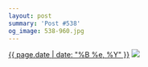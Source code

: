 ```yaml
---
layout: post
summary: 'Post #538'
og_image: 538-960.jpg
---
```


<p>
  <time><a href="/538">{{ page.date | date: "%B %e, %Y" }}</a></time>
  <a href="/538"><img src="{{ site.assets_url }}/538-480.jpg" srcset="{{ site.assets_url }}/538-240.jpg 240w, {{ site.assets_url }}/538-480.jpg 480w, {{ site.assets_url }}/538-720.jpg 720w, {{ site.assets_url }}/538-960.jpg 960w" sizes="(min-width: 700px) 50vw, calc(100vw - 2rem)" /></a>
</p>
